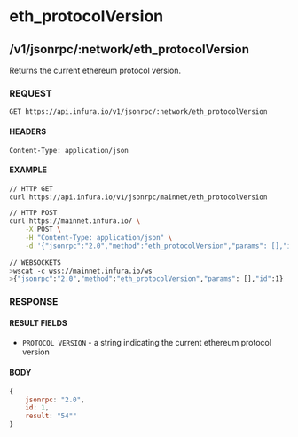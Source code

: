 # eth_protocolVersion

## /v1/jsonrpc/:network/eth_protocolVersion

Returns the current ethereum protocol version.

### REQUEST

`GET https://api.infura.io/v1/jsonrpc/:network/eth_protocolVersion`

#### HEADERS

`Content-Type: application/json`

#### EXAMPLE
```bash
// HTTP GET
curl https://api.infura.io/v1/jsonrpc/mainnet/eth_protocolVersion

// HTTP POST
curl https://mainnet.infura.io/ \
    -X POST \
    -H "Content-Type: application/json" \
    -d '{"jsonrpc":"2.0","method":"eth_protocolVersion","params": [],"id":1}'
    
// WEBSOCKETS
>wscat -c wss://mainnet.infura.io/ws 
>{"jsonrpc":"2.0","method":"eth_protocolVersion","params": [],"id":1}
```

### RESPONSE

#### RESULT FIELDS
- `PROTOCOL VERSION` - a string indicating the current ethereum protocol version

#### BODY

```js
{
    jsonrpc: "2.0",
    id: 1,
    result: "54""
}
```

